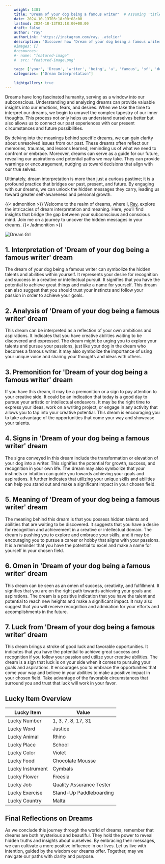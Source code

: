 ```yaml
---
    weight: 1301
    title: "Dream of your dog being a famous writer"  # Assuming 'title' column exists
    date: 2024-10-13T03:18:00+08:00
    lastmod: 2024-10-13T03:18:00+08:00
    draft: false
    author: "ray"
    authorLink: "https://instagram.com/ray._.atelier"
    description: "Discover how 'Dream of your dog being a famous writer' can interpret your future and uncover its significant meanings in your life."
    #images: []
    #resources:
    #- name: "featured-image"
    #  src: "featured-image.png"
    
    tags: ['your', 'Dream', 'writer', 'being', 'a', 'famous', 'of', 'dog']
    categories: ["Dream Interpretation"]
    
    lightgallery: true
---
```

    
Dreams have long fascinated humanity, serving as a window into our subconscious. Understanding and analyzing dreams can provide valuable insights into our emotions, fears, and desires. When we take the time to interpret our dreams, we begin to unravel the complex tapestry of our inner thoughts. This process not only helps us understand ourselves better but also allows us to connect our past experiences with our present circumstances and future possibilities.

By delving into the meanings behind specific dreams, we can gain clarity about unresolved issues from our past. These dreams often reflect our memories, traumas, and lessons learned, reminding us of what we need to confront or embrace. Moreover, dreams can serve as a guide for our future, revealing our aspirations and potential paths we may take. They can provide warnings or encouragement, nudging us toward decisions that align with our true selves.

Ultimately, dream interpretation is more than just a curious pastime; it is a profound practice that bridges our past, present, and future. By engaging with our dreams, we can unlock the hidden messages they carry, leading us toward greater self-awareness and personal growth.

{{< admonition >}}
Welcome to the realm of dreams, where I, [Ray](https://instagram.com/ray._.atelier), explore the intricacies of dream interpretation and meaning. Here, you’ll find insights that bridge the gap between your subconscious and conscious mind. Join me on a journey to uncover the hidden messages in your dreams.
{{< /admonition >}}

![Dream Grl](https://cdn.pixabay.com/photo/2017/11/02/03/35/gothic-2910057_1280.jpg "Dream Grl")

## 1. Interpretation of 'Dream of your dog being a famous writer' dream
 The dream of your dog being a famous writer can symbolize the hidden talents and abilities within yourself. It represents your desire for recognition and success in a creative or intellectual pursuit. It signifies that you have the potential to achieve great things and make a name for yourself. This dream can also suggest that you should trust your instincts and follow your passion in order to achieve your goals.

## 2. Analysis of 'Dream of your dog being a famous writer' dream
 This dream can be interpreted as a reflection of your own ambitions and aspirations. It indicates that you have creative abilities waiting to be discovered and expressed. The dream might be urging you to explore your talents and pursue your passions, just like your dog in the dream who becomes a famous writer. It may also symbolize the importance of using your unique voice and sharing your thoughts and ideas with others.

## 3. Premonition for 'Dream of your dog being a famous writer' dream
 If you have this dream, it may be a premonition or a sign to pay attention to your creative side. It could be an indication that today is a good day to pursue your artistic or intellectual endeavors. It may be the right time to express your ideas, work on a writing project, or engage in any activity that allows you to tap into your creative potential. This dream is encouraging you to take advantage of the opportunities that come your way and showcase your talents.

## 4. Signs in 'Dream of your dog being a famous writer' dream
 The signs conveyed in this dream include the transformation or elevation of your dog into a writer. This signifies the potential for growth, success, and recognition in your own life. The dream may also symbolize that your instincts or intuition can guide you towards achieving your goals and aspirations. It further indicates that utilizing your unique skills and abilities can help you stand out and make a significant impact in your chosen field.

## 5. Meaning of 'Dream of your dog being a famous writer' dream
 The meaning behind this dream is that you possess hidden talents and abilities that are waiting to be discovered. It suggests that you have a desire for recognition and achievement in a creative or intellectual domain. The dream is pushing you to explore and embrace your skills, and it may be encouraging you to pursue a career or hobby that aligns with your passions. It is a reminder that you have the potential to excel and make a name for yourself in your chosen field.

## 6. Omen in 'Dream of your dog being a famous writer' dream
 This dream can be seen as an omen of success, creativity, and fulfillment. It signifies that you are on the right path towards achieving your goals and aspirations. The dream is a positive indication that you have the talent and potential to reach new heights and make a significant impact. It may also suggest that you will receive recognition and admiration for your efforts and accomplishments in the future.

## 7. Luck from 'Dream of your dog being a famous writer' dream
 This dream brings a stroke of good luck and favorable opportunities. It indicates that you have the potential to achieve great success and recognition if you follow your passion and utilize your creative abilities. The dream is a sign that luck is on your side when it comes to pursuing your goals and aspirations. It encourages you to embrace the opportunities that come your way and believe in your abilities to make a positive impact in your chosen field. Take advantage of the favorable circumstances that surround you and trust that luck will work in your favor.

## Lucky Item Overview
| Lucky Item          | Value              |
|---------------|--------------------|
| Lucky Number        | 1, 3, 7, 8, 17, 31  |
| Lucky Word          | Justice |
| Lucky Animal        | Rhino |
| Lucky Place         | School     |
| Lucky Color         | Violet     |
| Lucky Food          | Chocolate Mousse      |
| Lucky Instrument    | Cymbals |
| Lucky Flower        | Freesia    |
| Lucky Job           | Quality Assurance Tester       |
| Lucky Exercise      | Stand-Up Paddleboarding  |
| Lucky Country       | Malta    |


##  Final Reflections on Dreams

As we conclude this journey through the world of dreams, remember that dreams are both mysterious and beautiful. They hold the power to reveal hidden truths and insights about ourselves. By embracing their messages, we can cultivate a more positive influence in our lives. Let us live with intention, guided by the wisdom our dreams offer. Together, may we navigate our paths with clarity and purpose.
